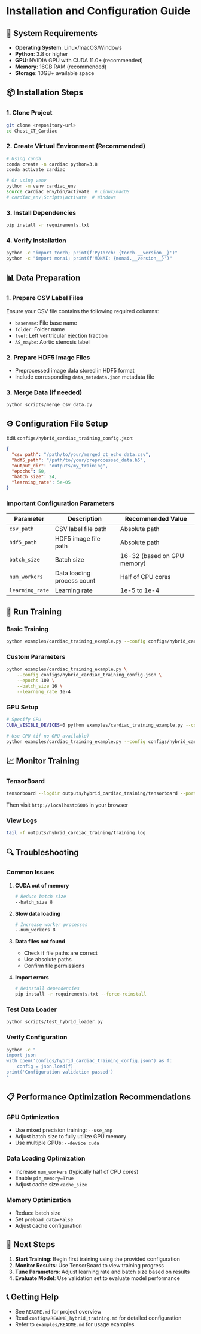# Installation and Configuration Guide

## 🔧 System Requirements

- **Operating System**: Linux/macOS/Windows
- **Python**: 3.8 or higher
- **GPU**: NVIDIA GPU with CUDA 11.0+ (recommended)
- **Memory**: 16GB RAM (recommended)
- **Storage**: 10GB+ available space

## 📦 Installation Steps

### 1. Clone Project
```bash
git clone <repository-url>
cd Chest_CT_Cardiac
```

### 2. Create Virtual Environment (Recommended)
```bash
# Using conda
conda create -n cardiac python=3.8
conda activate cardiac

# Or using venv
python -m venv cardiac_env
source cardiac_env/bin/activate  # Linux/macOS
# cardiac_env\Scripts\activate  # Windows
```

### 3. Install Dependencies
```bash
pip install -r requirements.txt
```

### 4. Verify Installation
```bash
python -c "import torch; print(f'PyTorch: {torch.__version__}')"
python -c "import monai; print(f'MONAI: {monai.__version__}')"
```

## 📊 Data Preparation

### 1. Prepare CSV Label Files
Ensure your CSV file contains the following required columns:
- `basename`: File base name
- `folder`: Folder name
- `lvef`: Left ventricular ejection fraction
- `AS_maybe`: Aortic stenosis label

### 2. Prepare HDF5 Image Files
- Preprocessed image data stored in HDF5 format
- Include corresponding `data_metadata.json` metadata file

### 3. Merge Data (if needed)
```bash
python scripts/merge_csv_data.py
```

## ⚙️ Configuration File Setup

Edit `configs/hybrid_cardiac_training_config.json`:

```json
{
  "csv_path": "/path/to/your/merged_ct_echo_data.csv",
  "hdf5_path": "/path/to/your/preprocessed_data.h5",
  "output_dir": "outputs/my_training",
  "epochs": 50,
  "batch_size": 24,
  "learning_rate": 5e-05
}
```

### Important Configuration Parameters

| Parameter | Description | Recommended Value |
|-----------|-------------|-------------------|
| `csv_path` | CSV label file path | Absolute path |
| `hdf5_path` | HDF5 image file path | Absolute path |
| `batch_size` | Batch size | 16-32 (based on GPU memory) |
| `num_workers` | Data loading process count | Half of CPU cores |
| `learning_rate` | Learning rate | 1e-5 to 1e-4 |

## 🚀 Run Training

### Basic Training
```bash
python examples/cardiac_training_example.py --config configs/hybrid_cardiac_training_config.json
```

### Custom Parameters
```bash
python examples/cardiac_training_example.py \
    --config configs/hybrid_cardiac_training_config.json \
    --epochs 100 \
    --batch_size 16 \
    --learning_rate 1e-4
```

### GPU Setup
```bash
# Specify GPU
CUDA_VISIBLE_DEVICES=0 python examples/cardiac_training_example.py --config configs/hybrid_cardiac_training_config.json

# Use CPU (if no GPU available)
python examples/cardiac_training_example.py --config configs/hybrid_cardiac_training_config.json --device cpu
```

## 📈 Monitor Training

### TensorBoard
```bash
tensorboard --logdir outputs/hybrid_cardiac_training/tensorboard --port 6006
```
Then visit `http://localhost:6006` in your browser

### View Logs
```bash
tail -f outputs/hybrid_cardiac_training/training.log
```

## 🔍 Troubleshooting

### Common Issues

1. **CUDA out of memory**
   ```bash
   # Reduce batch size
   --batch_size 8
   ```

2. **Slow data loading**
   ```bash
   # Increase worker processes
   --num_workers 8
   ```

3. **Data files not found**
   - Check if file paths are correct
   - Use absolute paths
   - Confirm file permissions

4. **Import errors**
   ```bash
   # Reinstall dependencies
   pip install -r requirements.txt --force-reinstall
   ```

### Test Data Loader
```bash
python scripts/test_hybrid_loader.py
```

### Verify Configuration
```bash
python -c "
import json
with open('configs/hybrid_cardiac_training_config.json') as f:
    config = json.load(f)
print('Configuration validation passed')
"
```

## 📋 Performance Optimization Recommendations

### GPU Optimization
- Use mixed precision training: `--use_amp`
- Adjust batch size to fully utilize GPU memory
- Use multiple GPUs: `--device cuda`

### Data Loading Optimization
- Increase `num_workers` (typically half of CPU cores)
- Enable `pin_memory=True`
- Adjust cache size `cache_size`

### Memory Optimization
- Reduce batch size
- Set `preload_data=False`
- Adjust cache configuration

## 🎯 Next Steps

1. **Start Training**: Begin first training using the provided configuration
2. **Monitor Results**: Use TensorBoard to view training progress
3. **Tune Parameters**: Adjust learning rate and batch size based on results
4. **Evaluate Model**: Use validation set to evaluate model performance

## 📞 Getting Help

- See `README.md` for project overview
- Read `configs/README_hybrid_training.md` for detailed configuration
- Refer to `examples/README.md` for usage examples 